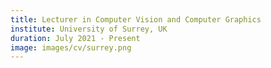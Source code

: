 ```yaml
---
title: Lecturer in Computer Vision and Computer Graphics
institute: University of Surrey, UK
duration: July 2021 - Present
image: images/cv/surrey.png
---
```




